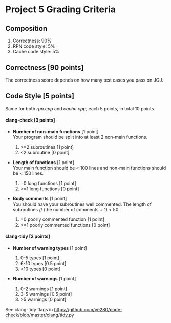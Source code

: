 # Project 5 Grading Criteria


## Composition
1. Correctness: 90%
2. RPN code style: 5%
3. Cache code style: 5%


## Correctness [90 points]
The correctness score depends on how many test cases you pass on JOJ.


## Code Style [5 points]

Same for both *rpn.cpp* and *cache.cpp*, each 5 points, in total 10 points.

#### clang-check [3 points]
* **Number of non-main functions** [1 point]  
  Your program should be split into at least 2 non-main functions.
  1. \>=2 subroutines [1 point]
  2. <2 subroutine [0 point]

* **Length of functions** [1 point]  
  Your main function should be < 100 lines and non-main functions should be < 150 lines.
  1. =0 long functions [1 point]
  2. \>=1 long functions [0 point]

* **Body comments** [1 point]  
  You should have your subroutines well commented. The length of subroutines // (the number of comments + 1) < 50.
  1. =0 poorly commented function [1 point]
  2. \>=1 poorly commented functions [0 point]

#### clang-tidy [2 points]
* **Number of warning types** [1 point]
  1. 0-5 types [1 point]
  1. 6-10 types [0.5 point]
  2. \>10 types [0 point]

* **Number of warnings** [1 point]
  1. 0-2 warnings [1 point]
  2. 3-5 warnings [0.5 point]
  3. \>5 warnings [0 point]

See clang-tidy flags in https://github.com/ve280/code-check/blob/master/clang/tidy.py


<!-- 
# Project 5 Grading Criteria


## Composition
1. Correctness: 90%
2. RPN coding style: 6%
2. Cache coding style: 4%


## Correctness [90 points]
The correctness score depends on how many test cases you pass on JOJ.


## RPN Coding Style [6 points]

For *rpn.cpp*

#### clang-check [4 points]
* **Number of non-main functions** [1 point]

  Your program should be split into at least 2 non-main functions.

  1. \>=2 subroutines [1 point]
  3. <2 subroutine [0 point]

* **Length of functions** [1 point]

  Your main function should be <= 50 lines and non-main functions should be <= 150 lines.

  1. No long functions [1 point]
  3. \>=1 long functions [0 point]

* **Specification comments (REQUIRES, MODIFIES, EFFECTS)** [1 point]

  Your functions declarations should always contain specification comments.

  1. All declarations are well specified [1 point]
  2. \>=1 declarations that are poorly specified [0 point]

* **Body comments** [1 point]

  You should have your functions well commented. The length of function / the number of comments < 50.

  1. All functions are well commented [1 point]
  2. \>=1 functions that are poorly commented [0 point]

#### clang-tidy [2 points]
* **Number of warning types** [1 point]
  1. 0-5 types [1 point]
  1. 6-10 types [0.5 point]
  2. \>10 types [0 point]

* **Number of warnings** [1 point]
  1. 0-2 warnings [1 point]
  2. 3-5 warnings [0.5 point]
  3. \>5 warnings [0 point]


## Cache Coding style [4 points]

For *cache.cpp*

#### clang-check [2 points]

- **Number of non-main functions** [0.5 point]

  Your program should be split into at least 2 non-main functions for *cache.cpp*.

  1. \>=2 subroutines [0.5 point]
  2. <2 subroutine [0 point]

- **Length of functions** [0.5 point]

  Your main functions should be no longer than 90 lines and non-main functions should be no more than 100 lines.

  1. No long functions [0.5 point]
  2. \>=1 long functions [0 point]

- **Specification comments (REQUIRES, MODIFIES, EFFECTS)** [0.5 point]

  Your functions declarations should always contain specification comments.

  1. All declarations are well specified [0.5 point]
  2. \>=1 declarations are poorly specified [0 point]

- **Body comments** [0.5 point]

  You should have your functions well commented. The length of all functions / the number of comments < 50.

  1. Functions are well commented [0.5 point]
  2. \>=1 functions that are poorly commented [0 point]

#### clang-tidy [2 points]

- **Number of warning types** [1 point]
  1. 0-5 types [1 point]
  1. 6-10 types [0.5 point]
  2. \>10 types [0 point]
- **Number of warnings** [1 point]
  1. 0-2 warnings [1 point]
  2. 3-5 warnings [0.5 point]
  3. \>5 warnings [0 point]



See clang-tidy flags in https://github.com/ve280/code-check/blob/master/clang/tidy.py -->
